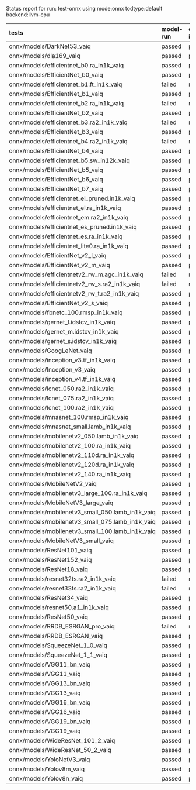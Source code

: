 Status report for run: test-onnx using mode:onnx todtype:default backend:llvm-cpu

| tests                                            | model-run   | onnx-import   | torch-mlir   | iree-compile   | inference   |
|:-------------------------------------------------|:------------|:--------------|:-------------|:---------------|:------------|
| onnx/models/DarkNet53_vaiq                       | passed      | passed        | notrun       | passed         | failed      |
| onnx/models/dla169_vaiq                          | passed      | passed        | notrun       | passed         | failed      |
| onnx/models/efficientnet_b0.ra_in1k_vaiq         | passed      | passed        | notrun       | passed         | failed      |
| onnx/models/EfficientNet_b0_vaiq                 | passed      | passed        | notrun       | passed         | failed      |
| onnx/models/efficientnet_b1.ft_in1k_vaiq         | failed      | notrun        | notrun       | notrun         | notrun      |
| onnx/models/EfficientNet_b1_vaiq                 | passed      | passed        | notrun       | passed         | failed      |
| onnx/models/efficientnet_b2.ra_in1k_vaiq         | failed      | notrun        | notrun       | notrun         | notrun      |
| onnx/models/EfficientNet_b2_vaiq                 | passed      | passed        | notrun       | passed         | failed      |
| onnx/models/efficientnet_b3.ra2_in1k_vaiq        | failed      | notrun        | notrun       | notrun         | notrun      |
| onnx/models/EfficientNet_b3_vaiq                 | passed      | passed        | notrun       | passed         | failed      |
| onnx/models/efficientnet_b4.ra2_in1k_vaiq        | failed      | notrun        | notrun       | notrun         | notrun      |
| onnx/models/EfficientNet_b4_vaiq                 | passed      | passed        | notrun       | passed         | failed      |
| onnx/models/efficientnet_b5.sw_in12k_vaiq        | passed      | passed        | notrun       | passed         | failed      |
| onnx/models/EfficientNet_b5_vaiq                 | passed      | passed        | notrun       | passed         | failed      |
| onnx/models/EfficientNet_b6_vaiq                 | passed      | passed        | notrun       | passed         | failed      |
| onnx/models/EfficientNet_b7_vaiq                 | passed      | passed        | notrun       | passed         | failed      |
| onnx/models/efficientnet_el_pruned.in1k_vaiq     | passed      | passed        | notrun       | passed         | failed      |
| onnx/models/efficientnet_el.ra_in1k_vaiq         | passed      | passed        | notrun       | passed         | failed      |
| onnx/models/efficientnet_em.ra2_in1k_vaiq        | passed      | passed        | notrun       | passed         | failed      |
| onnx/models/efficientnet_es_pruned.in1k_vaiq     | passed      | passed        | notrun       | passed         | failed      |
| onnx/models/efficientnet_es.ra_in1k_vaiq         | passed      | passed        | notrun       | passed         | failed      |
| onnx/models/efficientnet_lite0.ra_in1k_vaiq      | passed      | passed        | notrun       | passed         | failed      |
| onnx/models/EfficientNet_v2_l_vaiq               | passed      | passed        | notrun       | passed         | failed      |
| onnx/models/EfficientNet_v2_m_vaiq               | passed      | passed        | notrun       | passed         | failed      |
| onnx/models/efficientnetv2_rw_m.agc_in1k_vaiq    | failed      | notrun        | notrun       | notrun         | notrun      |
| onnx/models/efficientnetv2_rw_s.ra2_in1k_vaiq    | failed      | notrun        | notrun       | notrun         | notrun      |
| onnx/models/efficientnetv2_rw_t.ra2_in1k_vaiq    | passed      | passed        | notrun       | passed         | failed      |
| onnx/models/EfficientNet_v2_s_vaiq               | passed      | passed        | notrun       | passed         | failed      |
| onnx/models/fbnetc_100.rmsp_in1k_vaiq            | passed      | passed        | notrun       | passed         | failed      |
| onnx/models/gernet_l.idstcv_in1k_vaiq            | passed      | passed        | notrun       | passed         | failed      |
| onnx/models/gernet_m.idstcv_in1k_vaiq            | passed      | passed        | notrun       | passed         | failed      |
| onnx/models/gernet_s.idstcv_in1k_vaiq            | passed      | passed        | notrun       | passed         | failed      |
| onnx/models/GoogLeNet_vaiq                       | passed      | passed        | notrun       | passed         | failed      |
| onnx/models/inception_v3.tf_in1k_vaiq            | passed      | passed        | notrun       | passed         | failed      |
| onnx/models/Inception_v3_vaiq                    | passed      | passed        | notrun       | passed         | failed      |
| onnx/models/inception_v4.tf_in1k_vaiq            | passed      | passed        | notrun       | passed         | failed      |
| onnx/models/lcnet_050.ra2_in1k_vaiq              | passed      | passed        | notrun       | passed         | failed      |
| onnx/models/lcnet_075.ra2_in1k_vaiq              | passed      | passed        | notrun       | passed         | failed      |
| onnx/models/lcnet_100.ra2_in1k_vaiq              | passed      | passed        | notrun       | passed         | failed      |
| onnx/models/mnasnet_100.rmsp_in1k_vaiq           | passed      | passed        | notrun       | passed         | failed      |
| onnx/models/mnasnet_small.lamb_in1k_vaiq         | passed      | passed        | notrun       | passed         | failed      |
| onnx/models/mobilenetv2_050.lamb_in1k_vaiq       | passed      | passed        | notrun       | passed         | failed      |
| onnx/models/mobilenetv2_100.ra_in1k_vaiq         | passed      | passed        | notrun       | passed         | failed      |
| onnx/models/mobilenetv2_110d.ra_in1k_vaiq        | passed      | passed        | notrun       | passed         | failed      |
| onnx/models/mobilenetv2_120d.ra_in1k_vaiq        | passed      | passed        | notrun       | passed         | failed      |
| onnx/models/mobilenetv2_140.ra_in1k_vaiq         | passed      | passed        | notrun       | passed         | failed      |
| onnx/models/MobileNetV2_vaiq                     | passed      | passed        | notrun       | passed         | failed      |
| onnx/models/mobilenetv3_large_100.ra_in1k_vaiq   | passed      | passed        | notrun       | passed         | failed      |
| onnx/models/MobileNetV3_large_vaiq               | passed      | passed        | notrun       | passed         | failed      |
| onnx/models/mobilenetv3_small_050.lamb_in1k_vaiq | passed      | passed        | notrun       | passed         | failed      |
| onnx/models/mobilenetv3_small_075.lamb_in1k_vaiq | passed      | passed        | notrun       | passed         | failed      |
| onnx/models/mobilenetv3_small_100.lamb_in1k_vaiq | passed      | passed        | notrun       | passed         | failed      |
| onnx/models/MobileNetV3_small_vaiq               | passed      | passed        | notrun       | passed         | failed      |
| onnx/models/ResNet101_vaiq                       | passed      | passed        | notrun       | passed         | failed      |
| onnx/models/ResNet152_vaiq                       | passed      | passed        | notrun       | passed         | failed      |
| onnx/models/ResNet18_vaiq                        | passed      | passed        | notrun       | passed         | failed      |
| onnx/models/resnet32ts.ra2_in1k_vaiq             | failed      | notrun        | notrun       | notrun         | notrun      |
| onnx/models/resnet33ts.ra2_in1k_vaiq             | failed      | notrun        | notrun       | notrun         | notrun      |
| onnx/models/ResNet34_vaiq                        | passed      | passed        | notrun       | passed         | failed      |
| onnx/models/resnet50.a1_in1k_vaiq                | passed      | passed        | notrun       | passed         | failed      |
| onnx/models/ResNet50_vaiq                        | passed      | passed        | notrun       | passed         | failed      |
| onnx/models/RRDB_ESRGAN_pro_vaiq                 | failed      | notrun        | notrun       | notrun         | notrun      |
| onnx/models/RRDB_ESRGAN_vaiq                     | passed      | passed        | notrun       | passed         | failed      |
| onnx/models/SqueezeNet_1_0_vaiq                  | passed      | passed        | notrun       | passed         | failed      |
| onnx/models/SqueezeNet_1_1_vaiq                  | passed      | passed        | notrun       | passed         | failed      |
| onnx/models/VGG11_bn_vaiq                        | passed      | passed        | notrun       | passed         | failed      |
| onnx/models/VGG11_vaiq                           | passed      | passed        | notrun       | passed         | failed      |
| onnx/models/VGG13_bn_vaiq                        | passed      | passed        | notrun       | passed         | failed      |
| onnx/models/VGG13_vaiq                           | passed      | passed        | notrun       | passed         | failed      |
| onnx/models/VGG16_bn_vaiq                        | passed      | passed        | notrun       | passed         | failed      |
| onnx/models/VGG16_vaiq                           | passed      | passed        | notrun       | passed         | failed      |
| onnx/models/VGG19_bn_vaiq                        | passed      | passed        | notrun       | passed         | failed      |
| onnx/models/VGG19_vaiq                           | passed      | passed        | notrun       | passed         | failed      |
| onnx/models/WideResNet_101_2_vaiq                | passed      | passed        | notrun       | passed         | failed      |
| onnx/models/WideResNet_50_2_vaiq                 | passed      | passed        | notrun       | passed         | failed      |
| onnx/models/YoloNetV3_vaiq                       | passed      | passed        | notrun       | passed         | failed      |
| onnx/models/Yolov8m_vaiq                         | passed      | passed        | notrun       | passed         | failed      |
| onnx/models/Yolov8n_vaiq                         | passed      | passed        | notrun       | passed         | failed      |
